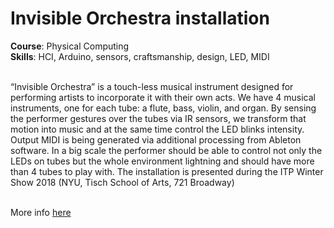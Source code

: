 # Invisible Orchestra installation

<b>Course</b>: Physical Computing <br>
<b>Skills</b>: HCI, Arduino, sensors, craftsmanship, design, LED, MIDI<br><br>

“Invisible Orchestra” is a touch-less musical instrument designed for performing artists to incorporate it with their own acts. We have 4 musical instruments, one for each tube: a flute, bass, violin, and organ. By sensing the performer gestures over the tubes via IR sensors, we transform that motion into music and at the same time control the LED blinks intensity. Output MIDI is being generated via additional processing from Ableton software. In a big scale the performer should be able to control not only the LEDs on tubes but the whole environment lightning and should have more than 4 tubes to play with. The installation is presented during the ITP Winter Show 2018 (NYU, Tisch School of Arts, 721 Broadway)<br><br>

More info <a href="http://magic.hosting.nyu.edu/blog/portfolio-item/invisible-orchestra/">here</a>
